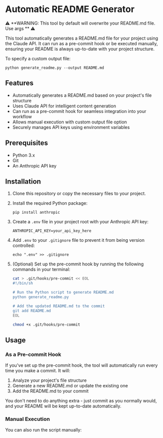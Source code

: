 # Automatic README Generator

⚠️ **WARNING: This tool by default will overwrite your README.md file. Use args ** ⚠️

This tool automatically generates a README.md file for your project using the Claude API. It can run as a pre-commit hook or be executed manually, ensuring your README is always up-to-date with your project structure.

To specify a custom output file:

```
python generate_readme.py --output README.md
```

## Features

- Automatically generates a README.md based on your project's file structure
- Uses Claude API for intelligent content generation
- Can run as a pre-commit hook for seamless integration into your workflow
- Allows manual execution with custom output file option
- Securely manages API keys using environment variables

## Prerequisites

- Python 3.x
- Git
- An Anthropic API key

## Installation

1. Clone this repository or copy the necessary files to your project.

2. Install the required Python package:

   ```
   pip install anthropic
   ```

3. Create a `.env` file in your project root with your Anthropic API key:

   ```
   ANTHROPIC_API_KEY=your_api_key_here
   ```

4. Add `.env` to your `.gitignore` file to prevent it from being version controlled:

   ```
   echo ".env" >> .gitignore
   ```

5. (Optional) Set up the pre-commit hook by running the following commands in your terminal:

   ```bash
   cat > .git/hooks/pre-commit << EOL
   #!/bin/sh

   # Run the Python script to generate README.md
   python generate_readme.py

   # Add the updated README.md to the commit
   git add README.md
   EOL

   chmod +x .git/hooks/pre-commit
   ```

## Usage

### As a Pre-commit Hook

If you've set up the pre-commit hook, the tool will automatically run every time you make a commit. It will:

1. Analyze your project's file structure
2. Generate a new README.md or update the existing one
3. Add the README.md to your commit

You don't need to do anything extra - just commit as you normally would, and your README will be kept up-to-date automatically.

### Manual Execution

You can also run the script manually:
